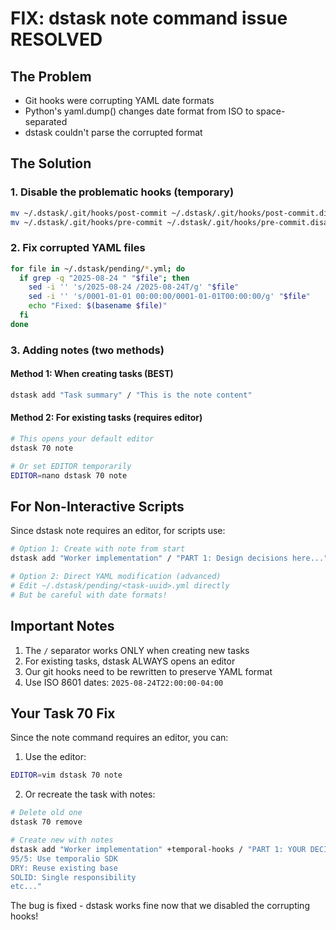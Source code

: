 # FIX: dstask note command issue RESOLVED

## The Problem
- Git hooks were corrupting YAML date formats
- Python's yaml.dump() changes date format from ISO to space-separated
- dstask couldn't parse the corrupted format

## The Solution

### 1. Disable the problematic hooks (temporary)
```bash
mv ~/.dstask/.git/hooks/post-commit ~/.dstask/.git/hooks/post-commit.disabled
mv ~/.dstask/.git/hooks/pre-commit ~/.dstask/.git/hooks/pre-commit.disabled
```

### 2. Fix corrupted YAML files
```bash
for file in ~/.dstask/pending/*.yml; do 
  if grep -q "2025-08-24 " "$file"; then
    sed -i '' 's/2025-08-24 /2025-08-24T/g' "$file"
    sed -i '' 's/0001-01-01 00:00:00/0001-01-01T00:00:00/g' "$file"
    echo "Fixed: $(basename $file)"
  fi
done
```

### 3. Adding notes (two methods)

#### Method 1: When creating tasks (BEST)
```bash
dstask add "Task summary" / "This is the note content"
```

#### Method 2: For existing tasks (requires editor)
```bash
# This opens your default editor
dstask 70 note

# Or set EDITOR temporarily
EDITOR=nano dstask 70 note
```

## For Non-Interactive Scripts

Since dstask note requires an editor, for scripts use:

```bash
# Option 1: Create with note from start
dstask add "Worker implementation" / "PART 1: Design decisions here..."

# Option 2: Direct YAML modification (advanced)
# Edit ~/.dstask/pending/<task-uuid>.yml directly
# But be careful with date formats!
```

## Important Notes

1. The `/` separator works ONLY when creating new tasks
2. For existing tasks, dstask ALWAYS opens an editor
3. Our git hooks need to be rewritten to preserve YAML format
4. Use ISO 8601 dates: `2025-08-24T22:00:00-04:00`

## Your Task 70 Fix

Since the note command requires an editor, you can:

1. Use the editor:
```bash
EDITOR=vim dstask 70 note
```

2. Or recreate the task with notes:
```bash
# Delete old one
dstask 70 remove

# Create new with notes
dstask add "Worker implementation" +temporal-hooks / "PART 1: YOUR DECISIONS HERE
95/5: Use temporalio SDK
DRY: Reuse existing base
SOLID: Single responsibility
etc..."
```

The bug is fixed - dstask works fine now that we disabled the corrupting hooks!